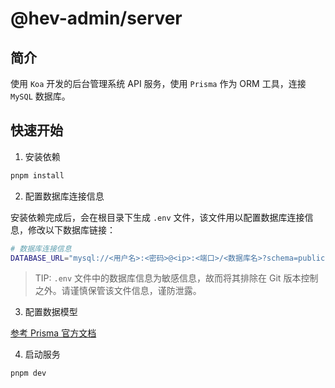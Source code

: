 # @hev-admin/server

## 简介

使用 `Koa` 开发的后台管理系统 API 服务，使用 `Prisma` 作为 ORM 工具，连接 `MySQL` 数据库。

## 快速开始

1. 安装依赖

```bash
pnpm install
```

2. 配置数据库连接信息

安装依赖完成后，会在根目录下生成 `.env` 文件，该文件用以配置数据库连接信息，修改以下数据库链接：

```bash
# 数据库连接信息
DATABASE_URL="mysql://<用户名>:<密码>@<ip>:<端口>/<数据库名>?schema=public"
```

> TIP: `.env` 文件中的数据库信息为敏感信息，故而将其排除在 Git 版本控制之外。请谨慎保管该文件信息，谨防泄露。

3. 配置数据模型

[参考 Prisma 官方文档](https://www.prisma.io/docs/getting-started/setup-prisma/start-from-scratch/relational-databases/using-prisma-migrate-node-mysql)

4. 启动服务

```bash
pnpm dev
```
